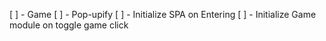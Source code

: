 [ ] - Game
    [ ] - Pop-upify
        [ ] - Initialize SPA on Entering
        [ ] - Initialize Game module on toggle game click